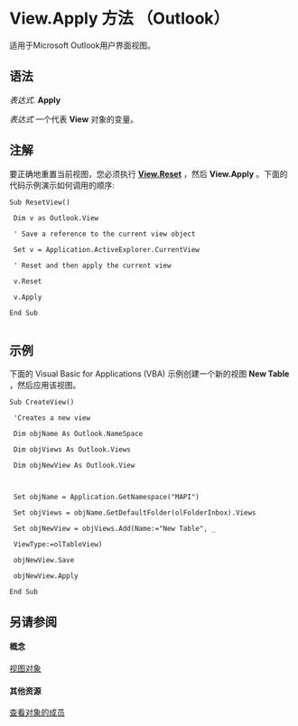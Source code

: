 
# View.Apply 方法 （Outlook）

适用于Microsoft Outlook用户界面视图。


## 语法

 _表达式_. **Apply**

 _表达式_ 一个代表 **View** 对象的变量。


## 注解

要正确地重置当前视图，您必须执行 **[View.Reset](fb909688-309d-0a70-0b67-0f1793f6a27d.md)** ，然后 **View.Apply** 。下面的代码示例演示如何调用的顺序:


```
Sub ResetView() 
 
 Dim v as Outlook.View 
 
 ' Save a reference to the current view object 
 
 Set v = Application.ActiveExplorer.CurrentView 
 
 ' Reset and then apply the current view 
 
 v.Reset 
 
 v.Apply 
 
End Sub 
 

```


## 示例

下面的 Visual Basic for Applications (VBA) 示例创建一个新的视图  **New Table** ，然后应用该视图。


```
Sub CreateView() 
 
 'Creates a new view 
 
 Dim objName As Outlook.NameSpace 
 
 Dim objViews As Outlook.Views 
 
 Dim objNewView As Outlook.View 
 
 
 
 Set objName = Application.GetNamespace("MAPI") 
 
 Set objViews = objName.GetDefaultFolder(olFolderInbox).Views 
 
 Set objNewView = objViews.Add(Name:="New Table", _ 
 
 ViewType:=olTableView) 
 
 objNewView.Save 
 
 objNewView.Apply 
 
End Sub
```


## 另请参阅


#### 概念


[视图对象](41c8d149-9912-1685-4c8b-3c849cc6f1ed.md)
#### 其他资源


[查看对象的成员](ed3196c6-e779-64f7-db1d-e2fd22bb4688.md)
